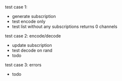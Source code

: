 test case 1:

-   generate subscription
-   test encode only
-   test list without any subscriptions returns 0 channels

test case 2: encode/decode

-   update subscription
-   test decode on rand
-   todo

test case 3: errors

-   todo
